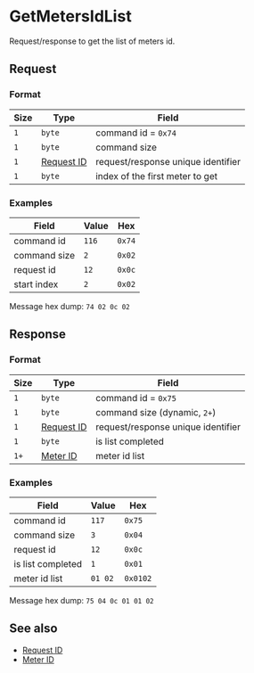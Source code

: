 # GetMetersIdList

Request/response to get the list of meters id.


## Request

### Format

| Size | Type                                 | Field                              |
| ---- | ------------------------------------ | ---------------------------------- |
| `1`  | `byte`                               | command id = `0x74`                |
| `1`  | `byte`                               | command size                       |
| `1`  | [Request ID](../types.md#request-id) | request/response unique identifier |
| `1`  | `byte`                               | index of the first meter to get    |

### Examples

| Field        | Value | Hex    |
| ------------ | ----- | ------ |
| command id   | `116` | `0x74` |
| command size | `2`   | `0x02` |
| request id   | `12`  | `0x0c` |
| start index  | `2`   | `0x02` |

Message hex dump: `74 02 0c 02`


## Response

### Format

| Size | Type                                 | Field                              |
| ---- | ------------------------------------ | ---------------------------------- |
| `1`  | `byte`                               | command id = `0x75`                |
| `1`  | `byte`                               | command size (dynamic, `2+`)       |
| `1`  | [Request ID](../types.md#request-id) | request/response unique identifier |
| `1`  | `byte`                               | is list completed                  |
| `1+` | [Meter ID](../types.md#meter-id)     | meter id list                      |


### Examples

| Field             | Value   | Hex      |
| ----------------- | ------- | -------- |
| command id        | `117`   | `0x75`   |
| command size      | `3`     | `0x04`   |
| request id        | `12`    | `0x0c`   |
| is list completed | `1`     | `0x01`   |
| meter id list     | `01 02` | `0x0102` |

Message hex dump: `75 04 0c 01 01 02`


## See also

* [Request ID](../types.md#request-id)
* [Meter ID](../types.md#meter-id)

